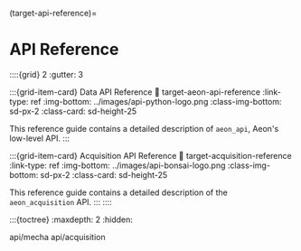 (target-api-reference)=
# API Reference

::::{grid} 2
:gutter: 3 

:::{grid-item-card} Data API Reference
:link: target-aeon-api-reference
:link-type: ref
:img-bottom: ../images/api-python-logo.png
:class-img-bottom: sd-px-2
:class-card: sd-height-25

This reference guide contains a detailed description of `aeon_api`, Aeon's low-level API.
:::

:::{grid-item-card} Acquisition API Reference
:link: target-acquisition-reference
:link-type: ref
:img-bottom: ../images/api-bonsai-logo.png
:class-img-bottom: sd-px-2
:class-card: sd-height-25

This reference guide contains a detailed description of the `aeon_acquisition` API.
:::
::::

:::{toctree}
:maxdepth: 2
:hidden:

api/mecha
api/acquisition